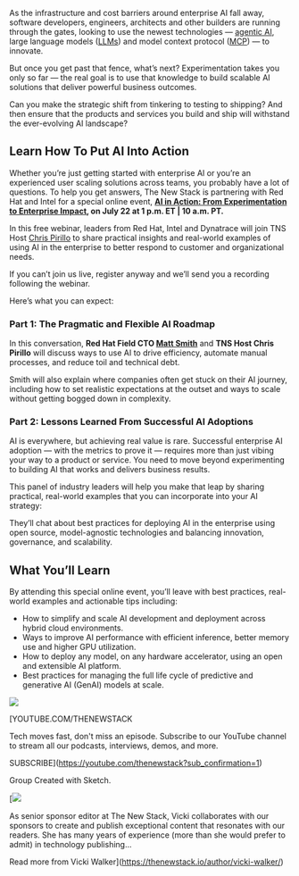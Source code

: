 As the infrastructure and cost barriers around enterprise AI fall away, software developers, engineers, architects and other builders are running through the gates, looking to use the newest technologies — [agentic AI](https://thenewstack.io/ai-agents-a-comprehensive-introduction-for-developers/), large language models ([LLMs](https://thenewstack.io/what-is-a-large-language-model/)) and model context protocol ([MCP](https://thenewstack.io/model-context-protocol-a-primer-for-the-developers/)) — to innovate.

But once you get past that fence, what’s next? Experimentation takes you only so far — the real goal is to use that knowledge to build scalable AI solutions that deliver powerful business outcomes.

Can you make the strategic shift from tinkering to testing to shipping? And then ensure that the products and services you build and ship will withstand the ever-evolving AI landscape?

## Learn How To Put AI Into Action

Whether you’re just getting started with enterprise AI or you’re an experienced user scaling solutions across teams, you probably have a lot of questions. To help you get answers, The New Stack is partnering with Red Hat and Intel for a special online event, [**AI in Action: From Experimentation to Enterprise Impact**](https://thenewstack.io/webinar/ai-in-action-from-experimentation-to-enterprise-impact/)**, on July 22 at 1 p.m. ET | 10 a.m. PT.**

In this free webinar, leaders from Red Hat, Intel and Dynatrace will join TNS Host [Chris Pirillo](https://www.linkedin.com/in/chrispirillo/) to share practical insights and real-world examples of using AI in the enterprise to better respond to customer and organizational needs.

If you can’t join us live, register anyway and we’ll send you a recording following the webinar.

Here’s what you can expect:

### Part 1: The Pragmatic and Flexible AI Roadmap

In this conversation, **Red Hat Field CTO [Matt Smith](https://www.linkedin.com/in/dotmjs/)** and **TNS Host Chris Pirillo** will discuss ways to use AI to drive efficiency, automate manual processes, and reduce toil and technical debt.

Smith will also explain where companies often get stuck on their AI journey, including how to set realistic expectations at the outset and ways to scale without getting bogged down in complexity.

### Part 2: Lessons Learned From Successful AI Adoptions

AI is everywhere, but achieving real value is rare. Successful enterprise AI adoption — with the metrics to prove it — requires more than just vibing your way to a product or service. You need to move beyond experimenting to building AI that works and delivers business results.

This panel of industry leaders will help you make that leap by sharing practical, real-world examples that you can incorporate into your AI strategy:

They’ll chat about best practices for deploying AI in the enterprise using open source, model-agnostic technologies and balancing innovation, governance, and scalability.

## What You’ll Learn

By attending this special online event, you’ll leave with best practices, real-world examples and actionable tips including:

* How to simplify and scale AI development and deployment across hybrid cloud environments.
* Ways to improve AI performance with efficient inference, better memory use and higher GPU utilization.
* How to deploy any model, on any hardware accelerator, using an open and extensible AI platform.
* Best practices for managing the full life cycle of predictive and generative AI (GenAI) models at scale.

[![](https://cdn.thenewstack.io/media/2025/06/478567b7-redhat_webinar_25_speaker_16x9.png)](https://cdn.thenewstack.io/media/2025/06/478567b7-redhat_webinar_25_speaker_16x9.png)

[YOUTUBE.COM/THENEWSTACK

Tech moves fast, don't miss an episode. Subscribe to our YouTube
channel to stream all our podcasts, interviews, demos, and more.

SUBSCRIBE](https://youtube.com/thenewstack?sub_confirmation=1)

Group
Created with Sketch.

[![](https://cdn.thenewstack.io/media/2024/02/58a0d6b5-vw_headshot.jpg)

As senior sponsor editor at The New Stack, Vicki collaborates with our sponsors to create and publish exceptional content that resonates with our readers. She has many years of experience (more than she would prefer to admit) in technology publishing...

Read more from Vicki Walker](https://thenewstack.io/author/vicki-walker/)